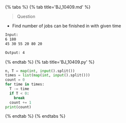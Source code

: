 {% tabs %}
{% tab title='BJ_10409.md' %}

> Question

* Find number of jobs can be finished in with given time

```txt
Input:
6 180
45 30 55 20 80 20

Output: 4
```

{% endtab %}
{% tab title='BJ_10409.py' %}

```py
n, T = map(int, input().split())
times = list(map(int, input().split()))
count = 0
for time in times:
  T -= time
  if T < 0:
    break
  count += 1
print(count)
```

{% endtab %}
{% endtabs %}
